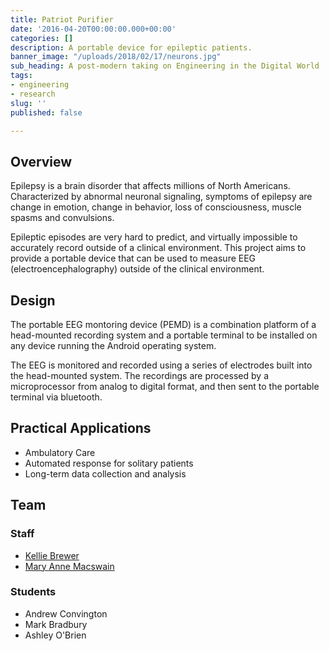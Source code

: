 ```yaml
---
title: Patriot Purifier
date: '2016-04-20T00:00:00.000+00:00'
categories: []
description: A portable device for epileptic patients.
banner_image: "/uploads/2018/02/17/neurons.jpg"
sub_heading: A post-modern taking on Engineering in the Digital World
tags:
- engineering
- research
slug: ''
published: false

---
```

## Overview

Epilepsy is a brain disorder that affects millions of North Americans. Characterized by abnormal neuronal signaling, symptoms of epilepsy are change in emotion, change in behavior, loss of consciousness, muscle spasms and convulsions.  

Epileptic episodes are very hard to predict, and virtually impossible to accurately record outside of a clinical environment. This project aims to provide a portable device that can be used to measure EEG (electroencephalography) outside of the clinical environment.

## Design
The portable EEG montoring device (PEMD) is a combination platform of a head-mounted recording system and a portable terminal to be installed on any device running the Android operating system.

The EEG is monitored and recorded using a series of electrodes built into the head-mounted system. The recordings are processed by a microprocessor from analog to digital format, and then sent to the portable terminal via bluetooth.

## Practical Applications
- Ambulatory Care
- Automated response for solitary patients
- Long-term data collection and analysis

## Team

### Staff
- [Kellie Brewer](/belkirk-jekyll-demo/about/kellie-brewer/)
- [Mary Anne Macswain](/belkirk-jekyll-demo/about/mary-ann-macswain/)

### Students
- Andrew Convington
- Mark Bradbury
- Ashley O'Brien